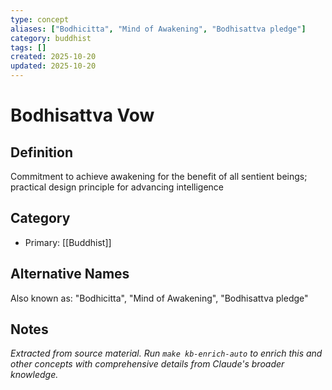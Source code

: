 ```yaml
---
type: concept
aliases: ["Bodhicitta", "Mind of Awakening", "Bodhisattva pledge"]
category: buddhist
tags: []
created: 2025-10-20
updated: 2025-10-20
---
```


# Bodhisattva Vow

## Definition

Commitment to achieve awakening for the benefit of all sentient beings; practical design principle for advancing intelligence

## Category

- Primary: [[Buddhist]]

## Alternative Names

Also known as: "Bodhicitta", "Mind of Awakening", "Bodhisattva pledge"

## Notes

*Extracted from source material. Run `make kb-enrich-auto` to enrich this and other concepts with comprehensive details from Claude's broader knowledge.*
